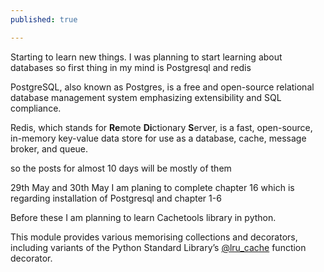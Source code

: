```yaml
---
published: true

---
```


Starting to learn new things. I was planning to start learning about databases so first thing in my mind is Postgresql and redis



PostgreSQL, also known as Postgres, is a free and open-source relational database management system emphasizing extensibility and SQL compliance.

Redis, which stands for **Re**mote **Di**ctionary **S**erver, is a fast, open-source, in-memory key-value data store for use as a database, cache, message broker, and queue.

so the posts for almost 10 days will be mostly of them

29th May and 30th May I am planing to complete chapter 16 which is regarding installation of Postgresql and chapter 1-6 

Before these I am planning to learn Cachetools library in python.

This module provides various memorising collections and decorators, including variants of the Python Standard Library’s [@lru_cache](https://docs.python.org/3/library/functools.html#functools.lru_cache) function decorator.

